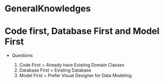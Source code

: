 # GeneralKnowledges

# Code first, Database First and Model First
  * Questions
    
    1. Code First = Already have Existing Domain Classes
    2. Database First = Existing Database
    3. Model First = Prefer Visual Designer for Data Modeling

